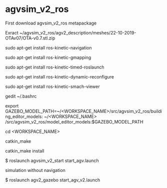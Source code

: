 # agvsim_v2_ros

First download agvsim_v2_ros metapackage

Exract ~/agvsim_v2_ros/agv2_description/meshes/22-10-2019-OTAv07/OTA-v0.7.stl.zip

sudo apt-get install ros-kinetic-navigation

sudo apt-get install ros-kinetic-gmapping

sudo apt-get install ros-kinetic-timed-roslaunch

sudo apt-get install ros-kinetic-dynamic-reconfigure

sudo apt-get install ros-kinetic-smach-viewer



gedit ~/.bashrc

export GAZEBO_MODEL_PATH=~/<WORKSPACE_NAME>/src/agvsim_v2_ros/building_editor_models: ~/<WORKSPACE_NAME> /src/agvsim_v2_ros/model_editor_models:$GAZEBO_MODEL_PATH



cd <WORKSPACE_NAME>

catkin_make

catkin_make install

$ roslaunch agvsim_v2_start start_agv.launch

simulation without navigation

$ roslaunch agv2_gazebo start_agv_v2.launch
